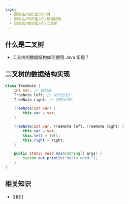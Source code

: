 ```yaml
---
tags:
  - 回收站/知识盒/📦/树
  - 回收站/知识盒/📦/数据结构
  - 回收站/知识盒/📦/二叉树
---
```


## 什么是二叉树

- 二叉树的数据结构如何使用 Java 实现？

## 二叉树的数据结构实现

```Java
class TreeNote {
	int var; // 树的值
	TreeNote left; // 树的分支1
	TreeNote right; // 树的分支2

	TreeNote(int var) {
		this.var = var;
	}

	TreeNote(int var, TreeNote left, TreeNote right) {
		this.var = var;
		this.left = left;
		this.right = right;
	}

	public static void main(String[] args) {
		System.out.println("Hello word!");
	}
}
```

## 相关知识

- [[树]]
